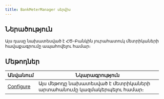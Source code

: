 ```yaml
---
title: BankMeterManager սերվիս
---
```


## Ներածություն

Այս դասը նախատեսված է ՀԾ-Բանկին յուրահատուկ մետրիկաների հավաքագրումը ապահովելու համար։

## Մեթոդներ

| Անվանում | Նկարագրություն |
|----------|----------------|
| [Configure](Configure.md) | Այս մեթոդը նախատեսված է մետրիկաների արտահանումը կազմակերպելու համար։ |